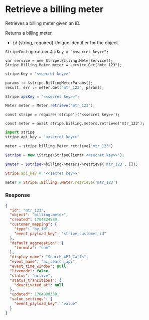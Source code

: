 # Retrieve a billing meter

Retrieves a billing meter given an ID.

Returns a billing meter.

- `id` (string, required)
  Unique identifier for the object.

```dotnet
StripeConfiguration.ApiKey = "<<secret key>>";

var service = new Stripe.Billing.MeterService();
Stripe.Billing.Meter meter = service.Get("mtr_123");
```

```go
stripe.Key = "<<secret key>>"

params := &stripe.BillingMeterParams{};
result, err := meter.Get("mtr_123", params);
```

```java
Stripe.apiKey = "<<secret key>>";

Meter meter = Meter.retrieve("mtr_123");
```

```node
const stripe = require('stripe')('<<secret key>>');

const meter = await stripe.billing.meters.retrieve('mtr_123');
```

```python
import stripe
stripe.api_key = "<<secret key>>"

meter = stripe.billing.Meter.retrieve("mtr_123")
```

```php
$stripe = new \Stripe\StripeClient('<<secret key>>');

$meter = $stripe->billing->meters->retrieve('mtr_123', []);
```

```ruby
Stripe.api_key = '<<secret key>>'

meter = Stripe::Billing::Meter.retrieve('mtr_123')
```

### Response

```json
{
  "id": "mtr_123",
  "object": "billing.meter",
  "created": 1704824589,
  "customer_mapping": {
    "type": "by_id",
    "event_payload_key": "stripe_customer_id"
  },
  "default_aggregation": {
    "formula": "sum"
  },
  "display_name": "Search API Calls",
  "event_name": "ai_search_api",
  "event_time_window": null,
  "livemode": false,
  "status": "active",
  "status_transitions": {
    "deactivated_at": null
  },
  "updated": 1704898330,
  "value_settings": {
    "event_payload_key": "value"
  }
}
```
